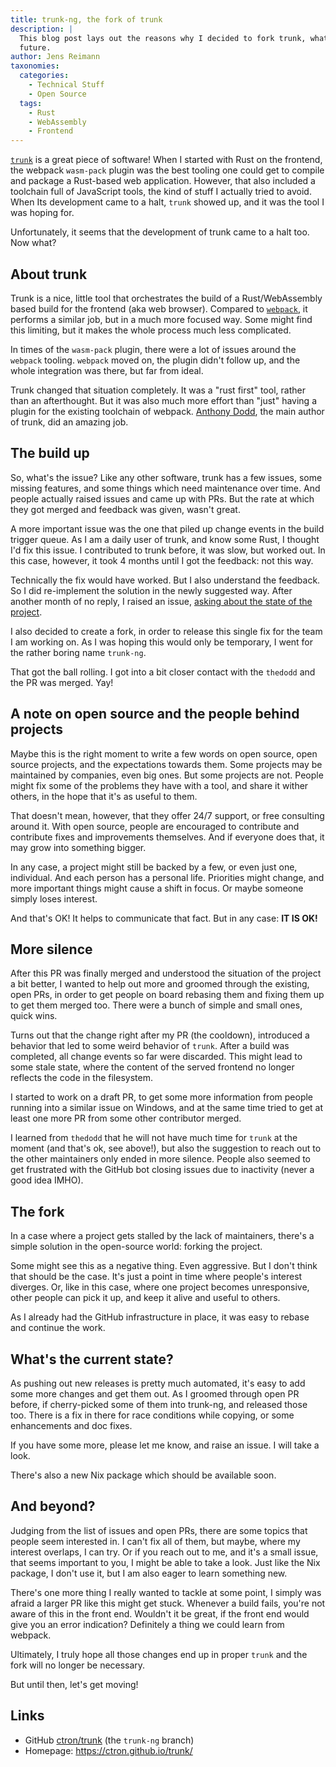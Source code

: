 ```yaml
---
title: trunk-ng, the fork of trunk
description: |
  This blog post lays out the reasons why I decided to fork trunk, what the current state is, and what could be the
  future.
author: Jens Reimann
taxonomies:
  categories:
    - Technical Stuff
    - Open Source
  tags:
    - Rust
    - WebAssembly
    - Frontend
---
```


[`trunk`](https://trunkrs.dev/) is a great piece of software! When I started with Rust on the frontend, the
webpack `wasm-pack` plugin was the best tooling one could get to compile and package a Rust-based web application.
However, that also included a toolchain full of JavaScript tools, the kind of stuff I actually tried to avoid. When
Its development came to a halt, `trunk` showed up, and it was the tool I was hoping for.

Unfortunately, it seems that the development of trunk came to a halt too. Now what?

<!-- more -->

## About trunk

Trunk is a nice, little tool that orchestrates the build of a Rust/WebAssembly based build for the frontend
(aka web browser). Compared to [`webpack`](https://webpack.js.org/), it performs a similar job, but in a much more
focused way. Some might find this limiting, but it makes the whole process much less complicated.

In times of the `wasm-pack` plugin, there were a lot of issues around the `webpack` tooling. `webpack` moved on, the
plugin didn't follow up, and the whole integration was there, but far from ideal.

Trunk changed that situation completely. It was a "rust first" tool, rather than an afterthought. But it was also much
more effort than "just" having a plugin for the existing toolchain of webpack. [Anthony Dodd](https://github.com/thedodd),
the main author of trunk, did an amazing job.

## The build up

So, what's the issue? Like any other software, trunk has a few issues, some missing features, and some things which need
maintenance over time. And people actually raised issues and came up with PRs. But the rate at which they got merged
and feedback was given, wasn't great.

A more important issue was the one that piled up change events in the build trigger queue. As I am a daily user of
trunk, and know some Rust, I thought I'd fix this issue. I contributed to trunk before, it was slow, but worked out.
In this case, however, it took 4 months until I got the feedback: not this way.

Technically the fix would have worked. But I also understand the feedback. So I did re-implement the solution in the
newly suggested way. After another month of no reply, I raised an issue,
[asking about the state of the project](https://github.com/thedodd/trunk/issues/588).

I also decided to create a fork, in order to release this single fix for the team I am working on. As I was hoping this
would only be temporary, I went for the rather boring name `trunk-ng`.

That got the ball rolling. I got into a bit closer contact with the `thedodd` and the PR was merged. Yay!

## A note on open source and the people behind projects

Maybe this is the right moment to write a few words on open source, open source projects, and the expectations towards
them. Some projects may be maintained by companies, even big ones. But some projects are not. People might fix some
of the problems they have with a tool, and share it wither others, in the hope that it's as useful to them.

That doesn't mean, however, that they offer 24/7 support, or free consulting around it. With open source, people are
encouraged to contribute and contribute fixes and improvements themselves. And if everyone does that, it may grow into
something bigger.

In any case, a project might still be backed by a few, or even just one, individual. And each person has a personal
life. Priorities might change, and more important things might cause a shift in focus. Or maybe someone simply loses
interest.

And that's OK! It helps to communicate that fact. But in any case: **IT IS OK!**

## More silence

After this PR was finally merged and understood the situation of the project a bit better, I wanted to help out more
and groomed through the existing, open PRs, in order to get people on board rebasing them and fixing them up to get
them merged too. There were a bunch of simple and small ones, quick wins.

Turns out that the change right after my PR (the cooldown), introduced a behavior that led to some weird behavior of
`trunk`. After a build was completed, all change events so far were discarded. This might lead to some stale state,
where the content of the served frontend no longer reflects the code in the filesystem.

I started to work on a draft PR, to get some more information from people running into a similar issue on Windows, and
at the same time tried to get at least one more PR from some other contributor merged.

I learned from `thedodd` that he will not have much time for `trunk` at the moment (and that's ok, see above!),
but also the suggestion to reach out to the other maintainers only ended in more silence. People also seemed to get
frustrated with the GitHub bot closing issues due to inactivity (never a good idea IMHO).

## The fork

In a case where a project gets stalled by the lack of maintainers, there's a simple solution in the open-source world:
forking the project.

Some might see this as a negative thing. Even aggressive. But I don't think that should be the case. It's just a point
in time where people's interest diverges. Or, like in this case, where one project becomes unresponsive, other people
can pick it up, and keep it alive and useful to others.

As I already had the GitHub infrastructure in place, it was easy to rebase and continue the work.

## What's the current state?

As pushing out new releases is pretty much automated, it's easy to add some more changes and get them out. As I groomed
through open PR before, if cherry-picked some of them into trunk-ng, and released those too. There is a fix in
there for race conditions while copying, or some enhancements and doc fixes.

If you have some more, please let me know, and raise an issue. I will take a look.

There's also a new Nix package which should be available soon.

## And beyond?

Judging from the list of issues and open PRs, there are some topics that people seem interested in. I can't fix all of
them, but maybe, where my interest overlaps, I can try. Or if you reach out to me, and it's a small issue, that seems
important to you, I might be able to take a look. Just like the Nix package, I don't use it, but I am also eager to learn
something new.

There's one more thing I really wanted to tackle at some point, I simply was afraid a larger PR like this might get
stuck. Whenever a build fails, you're not aware of this in the front end. Wouldn't it be great, if the front end would
give you an error indication? Definitely a thing we could learn from webpack.

Ultimately, I truly hope all those changes end up in proper `trunk` and the fork will no longer be necessary.

But until then, let's get moving!

## Links

* GitHub [ctron/trunk](https://github.com/ctron/trunk) (the `trunk-ng` branch)
* Homepage: <https://ctron.github.io/trunk/>
